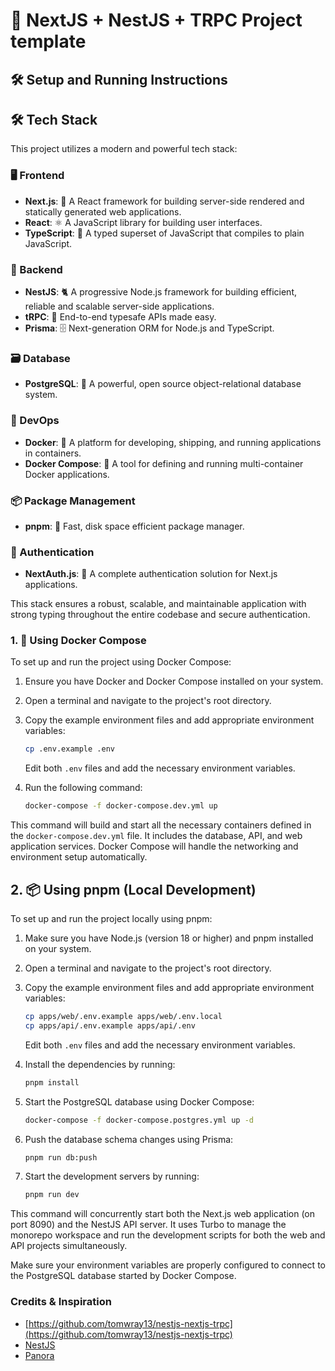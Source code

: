 # 🚀 NextJS + NestJS + TRPC Project template

## 🛠️ Setup and Running Instructions


## 🛠️ Tech Stack

This project utilizes a modern and powerful tech stack:

### 🖥️ Frontend
- **Next.js**: 🚀 A React framework for building server-side rendered and statically generated web applications.
- **React**: ⚛️ A JavaScript library for building user interfaces.
- **TypeScript**: 📘 A typed superset of JavaScript that compiles to plain JavaScript.

### 🔧 Backend
- **NestJS**: 🐈 A progressive Node.js framework for building efficient, reliable and scalable server-side applications.
- **tRPC**: 🔗 End-to-end typesafe APIs made easy.
- **Prisma**: 🗄️ Next-generation ORM for Node.js and TypeScript.

### 🗃️ Database
- **PostgreSQL**: 🐘 A powerful, open source object-relational database system.

### 🚢 DevOps
- **Docker**: 🐳 A platform for developing, shipping, and running applications in containers.
- **Docker Compose**: 🐙 A tool for defining and running multi-container Docker applications.

### 📦 Package Management
- **pnpm**: 🚄 Fast, disk space efficient package manager.

### 🔐 Authentication
- **NextAuth.js**: 🔑 A complete authentication solution for Next.js applications.

This stack ensures a robust, scalable, and maintainable application with strong typing throughout the entire codebase and secure authentication.





### 1. 🐳 Using Docker Compose

To set up and run the project using Docker Compose:

1. Ensure you have Docker and Docker Compose installed on your system.
2. Open a terminal and navigate to the project's root directory.
3. Copy the example environment files and add appropriate environment variables:

   ```bash
   cp .env.example .env
   ```

   Edit both `.env` files and add the necessary environment variables.

4. Run the following command:

   ```bash
   docker-compose -f docker-compose.dev.yml up
   ```

This command will build and start all the necessary containers defined in the `docker-compose.dev.yml` file. It includes the database, API, and web application services. Docker Compose will handle the networking and environment setup automatically.

## 2. 📦 Using pnpm (Local Development)

To set up and run the project locally using pnpm:

1. Make sure you have Node.js (version 18 or higher) and pnpm installed on your system.
2. Open a terminal and navigate to the project's root directory.
3. Copy the example environment files and add appropriate environment variables:

   ```bash
   cp apps/web/.env.example apps/web/.env.local
   cp apps/api/.env.example apps/api/.env
   ```

   Edit both `.env` files and add the necessary environment variables.

4. Install the dependencies by running:

   ```bash
   pnpm install
   ```

5. Start the PostgreSQL database using Docker Compose:

   ```bash
   docker-compose -f docker-compose.postgres.yml up -d
   ```

6. Push the database schema changes using Prisma:

   ```bash
   pnpm run db:push
   ```

7. Start the development servers by running:

   ```bash
   pnpm run dev
   ```

This command will concurrently start both the Next.js web application (on port 8090) and the NestJS API server. It uses Turbo to manage the monorepo workspace and run the development scripts for both the web and API projects simultaneously.

Make sure your environment variables are properly configured to connect to the PostgreSQL database started by Docker Compose.

### Credits & Inspiration

- [https://github.com/tomwray13/nestjs-nextjs-trpc](https://github.com/tomwray13/nestjs-nextjs-trpc)
- [NestJS](https://github.com/jaequery/ult)
- [Panora](https://github.com/panoratech/Panora)
